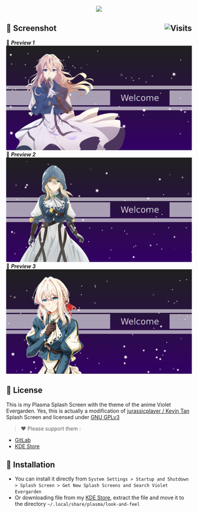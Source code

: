 <p align="center">
  <a href="https://ibb.co/8987NPG" title="Plasma Splash Screens"><img src="https://i.ibb.co/sq3Vbsc/Splash.png" width="75%"></a>
</p>

## :art: Screenshot <img alt="Visits" src="https://badges.pufler.dev/visits/13atm01/VioletEvergarden-Splashscreen?style=flat-square&label=&color=8727D8&success&logo=GitHub&logoColor=white&labelColor=373e4d" align="right"/> 

:link: ***Preview 1***  ![SS](/Other/Splash-Screen.png)
:link: ***Preview 2***  ![SS](/Other/Splash-Screen01.png)
:link: ***Preview 3***  ![SS](/Other/Splash-Screen02.png)

## :page_with_curl: License
This is my Plasma Splash Screen with the theme of the anime Violet Evergarden. Yes, this is actually a modification of [jurassicplayer / Kevin Tan](https://gitlab.com/Weeb-Themes/plasma-splashscreen/SnowyNightMiku) Splash Screen and licensed under [GNU GPLv3](LICENSE)

> :heart: Please support them :
* [GitLab](https://gitlab.com/Weeb-Themes/plasma-splashscreen/SnowyNightMiku)
* [KDE Store](https://store.kde.org/p/1239295/)

## :wrench: Installation

- You can install it directly from `System Settings > Startup and Shutdown > Splash Screen > Get New Splash Screens and Search Violet Evergarden`
- Or downloading file from my [KDE Store](https://store.kde.org/p/1460153/), extract the file and move it to the directory `~/.local/share/plasma/look-and-feel`
